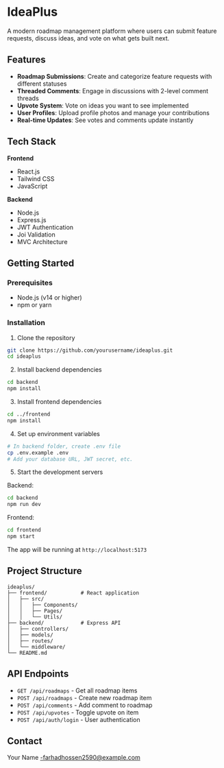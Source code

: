 # IdeaPlus

A modern roadmap management platform where users can submit feature requests, discuss ideas, and vote on what gets built next.

## Features

- **Roadmap Submissions**: Create and categorize feature requests with different statuses
- **Threaded Comments**: Engage in discussions with 2-level comment threads
- **Upvote System**: Vote on ideas you want to see implemented
- **User Profiles**: Upload profile photos and manage your contributions
- **Real-time Updates**: See votes and comments update instantly

## Tech Stack

**Frontend**
- React.js
- Tailwind CSS
- JavaScript

**Backend**
- Node.js
- Express.js
- JWT Authentication
- Joi Validation
- MVC Architecture

## Getting Started

### Prerequisites
- Node.js (v14 or higher)
- npm or yarn

### Installation

1. Clone the repository
```bash
git clone https://github.com/yourusername/ideaplus.git
cd ideaplus
```

2. Install backend dependencies
```bash
cd backend
npm install
```

3. Install frontend dependencies
```bash
cd ../frontend
npm install
```

4. Set up environment variables
```bash
# In backend folder, create .env file
cp .env.example .env
# Add your database URL, JWT secret, etc.
```

5. Start the development servers

Backend:
```bash
cd backend
npm run dev
```

Frontend:
```bash
cd frontend
npm start
```

The app will be running at `http://localhost:5173`

## Project Structure

```
ideaplus/
├── frontend/           # React application
│   ├── src/
│   │   ├── Components/
│   │   ├── Pages/
│   │   └── Utils/
├── backend/            # Express API
│   ├── controllers/
│   ├── models/
│   ├── routes/
│   └── middleware/
└── README.md
```

## API Endpoints

- `GET /api/roadmaps` - Get all roadmap items
- `POST /api/roadmaps` - Create new roadmap item
- `POST /api/comments` - Add comment to roadmap
- `POST /api/upvotes` - Toggle upvote on item
- `POST /api/auth/login` - User authentication



## Contact

Your Name -farhadhossen2590@example.com

